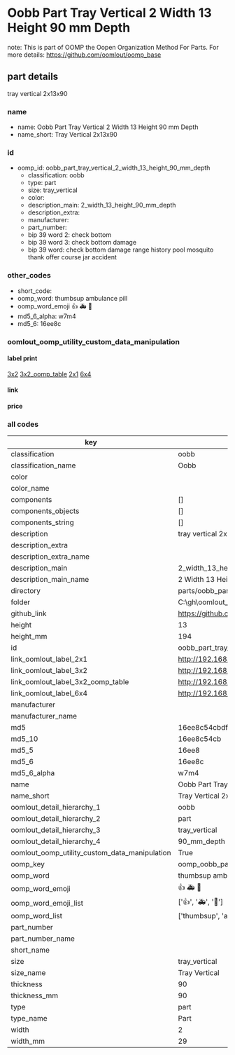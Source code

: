 # Oobb Part Tray Vertical 2 Width 13 Height 90 mm Depth  

note: This is part of OOMP the Oopen Organization Method For Parts. For more details: https://github.com/oomlout/oomp_base

##  part details
  



tray vertical 2x13x90



### name
* name: Oobb Part Tray Vertical 2 Width 13 Height 90 mm Depth
* name_short: Tray Vertical 2x13x90 
### id
* oomp_id: oobb_part_tray_vertical_2_width_13_height_90_mm_depth
  * classification: oobb
  * type: part
  * size: tray_vertical
  * color: 
  * description_main: 2_width_13_height_90_mm_depth
  * description_extra: 
  * manufacturer: 
  * part_number: 
  * bip 39 word 2: check bottom
  * bip 39 word 3: check bottom damage
  * bip 39 word: check bottom damage range history pool mosquito thank offer course jar accident

### other_codes
* short_code: 
* oomp_word: thumbsup ambulance pill
* oomp_word_emoji :thumbsup: :ambulance: :pill:
* md5_6_alpha: w7m4
* md5_6: 16ee8c






### oomlout_oomp_utility_custom_data_manipulation
#### label print
[3x2](http://192.168.1.245:1112/?label=oomp%20w7m4)
[3x2_oomp_table](http://192.168.1.108:1112/?label=oomp%20w7m4)
[2x1](http://192.168.1.242:1112/?label=oomp%20w7m4)
[6x4](http://192.168.1.55:1112/?label=oomp%20w7m4)    

#### link

                              

#### price







### all codes 
| key | value |  
| --- | --- |  
| classification | oobb |  
| classification_name | Oobb |  
| color |  |  
| color_name |  |  
| components | [] |  
| components_objects | [] |  
| components_string | [] |  
| description | tray vertical 2x13x90 |  
| description_extra |  |  
| description_extra_name |  |  
| description_main | 2_width_13_height_90_mm_depth |  
| description_main_name | 2 Width 13 Height 90 mm Depth |  
| directory | parts/oobb_part_tray_vertical_2_width_13_height_90_mm_depth |  
| folder | C:\gh\oomlout_oobb_version_4_generated_parts\parts\oobb_part_tray_vertical_2_width_13_height_90_mm_depth |  
| github_link | https://github.com/oomlout/oomlout_oomp_part_src/tree/main/parts/oobb_part_tray_vertical_2_width_13_height_90_mm_depth |  
| height | 13 |  
| height_mm | 194 |  
| id | oobb_part_tray_vertical_2_width_13_height_90_mm_depth |  
| link_oomlout_label_2x1 | http://192.168.1.242:1112/?label=oomp%20w7m4 |  
| link_oomlout_label_3x2 | http://192.168.1.245:1112/?label=oomp%20w7m4 |  
| link_oomlout_label_3x2_oomp_table | http://192.168.1.108:1112/?label=oomp%20w7m4 |  
| link_oomlout_label_6x4 | http://192.168.1.55:1112/?label=oomp%20w7m4 |  
| manufacturer |  |  
| manufacturer_name |  |  
| md5 | 16ee8c54cbdfd202a0361b1c6e069138 |  
| md5_10 | 16ee8c54cb |  
| md5_5 | 16ee8 |  
| md5_6 | 16ee8c |  
| md5_6_alpha | w7m4 |  
| name | Oobb Part Tray Vertical 2 Width 13 Height 90 mm Depth |  
| name_short | Tray Vertical 2x13x90  |  
| oomlout_detail_hierarchy_1 | oobb |  
| oomlout_detail_hierarchy_2 | part |  
| oomlout_detail_hierarchy_3 | tray_vertical |  
| oomlout_detail_hierarchy_4 | 90_mm_depth |  
| oomlout_oomp_utility_custom_data_manipulation | True |  
| oomp_key | oomp_oobb_part_tray_vertical_2_width_13_height_90_mm_depth |  
| oomp_word | thumbsup ambulance pill |  
| oomp_word_emoji | :thumbsup: :ambulance: :pill: |  
| oomp_word_emoji_list | [':thumbsup:', ':ambulance:', ':pill:'] |  
| oomp_word_list | ['thumbsup', 'ambulance', 'pill'] |  
| part_number |  |  
| part_number_name |  |  
| short_name |  |  
| size | tray_vertical |  
| size_name | Tray Vertical |  
| thickness | 90 |  
| thickness_mm | 90 |  
| type | part |  
| type_name | Part |  
| width | 2 |  
| width_mm | 29 |  
